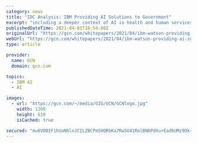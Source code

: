 ```yaml
---
category: news
title: "IDC Analysis: IBM Providing AI Solutions to Government"
excerpt: "including a deeper context of AI in health and human services, agency examples and outcomes achieved via IBM Watson, and IBM’s future plans. IBM Watson Health improves health and human services delivery and supports social services organizations with AI ..."
publishedDateTime: 2021-04-01T16:54:00Z
originalUrl: "https://gcn.com/whitepapers/2021/04/ibm-watson-providing-ai-solutions-to-government-040121.aspx?tc=page0"
webUrl: "https://gcn.com/whitepapers/2021/04/ibm-watson-providing-ai-solutions-to-government-040121.aspx?tc=page0"
type: article

provider:
  name: GCN
  domain: gcn.com

topics:
  - IBM AI
  - AI

images:
  - url: "https://gcn.com/~/media/GIG/GCN/GCNlogo.jpg"
    width: 1200
    height: 630
    isCached: true

secured: "mu6VDBIF1hUaNhlnJCILZBCPmSHQRbKa7Rw5U41RolBN6PdXu+Ead6UMz9Ok+dC4pvlQE8TilvJdvKksHp+JinQ6SeEm/6yHEBDkSZ8tFNiOQA9SeiagffCVYkFrZxsIP3AM4kzA48Q4YGlLVhTC+zGPkwVuIpY6aKn4T2GlcwmTx6VA3cwO131CoBOW7wRvLtynesN+O/73isFJGjbNr2+D/EvocHHu/OYMsuKls8HadtEmS4H/5LU5mwvyWruGZgjmL2FLNcRzySFuwc0pJPKdE+a188unBqqwxI/Yz+v9fdOSTiszxs36+ShO3KNq5moHlvVvVfsMuslCrmY/t67k6WECHHbmh2FpR/0+ieY=;PAD8XCoSF7uR7UOcTEfz/A=="
---
```


